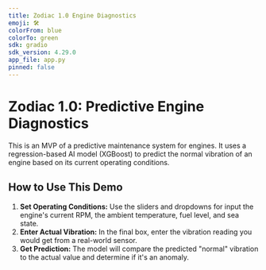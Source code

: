 ```yaml
---
title: Zodiac 1.0 Engine Diagnostics
emoji: 🛠️
colorFrom: blue
colorTo: green
sdk: gradio
sdk_version: 4.29.0
app_file: app.py
pinned: false
---
```


# Zodiac 1.0: Predictive Engine Diagnostics

This is an MVP of a predictive maintenance system for engines. It uses a regression-based AI model (XGBoost) to predict the normal vibration of an engine based on its current operating conditions.

## How to Use This Demo

1.  **Set Operating Conditions:** Use the sliders and dropdowns for input the engine's current RPM, the ambient temperature, fuel level, and sea state.
2.  **Enter Actual Vibration:** In the final box, enter the vibration reading you would get from a real-world sensor.
3.  **Get Prediction:** The model will compare the predicted "normal" vibration to the actual value and determine if it's an anomaly.

